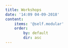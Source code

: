 ```yaml
---
title: Workshops
date: '14:09 04-09-2018'
content:
    items: '@self.modular'
    order:
        by: default
        dir: asc
---
```


